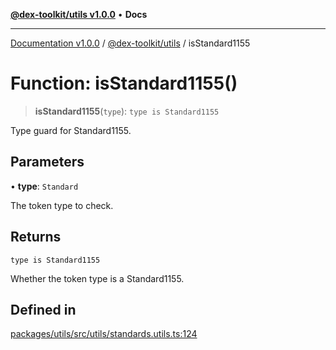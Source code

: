 [**@dex-toolkit/utils v1.0.0**](../README.md) • **Docs**

***

[Documentation v1.0.0](../../../packages.md) / [@dex-toolkit/utils](../README.md) / isStandard1155

# Function: isStandard1155()

> **isStandard1155**(`type`): `type is Standard1155`

Type guard for Standard1155.

## Parameters

• **type**: `Standard`

The token type to check.

## Returns

`type is Standard1155`

Whether the token type is a Standard1155.

## Defined in

[packages/utils/src/utils/standards.utils.ts:124](https://github.com/niZmosis/dex-toolkit/blob/3d8b41b44787b30fbea5de3ab4737662ffb61bc8/packages/utils/src/utils/standards.utils.ts#L124)
